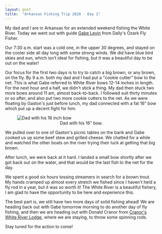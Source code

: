 ```yaml
---
layout: post
title:  "Arkansas Fishing Trip 2020 - Day 1"
---
```


My dad and I are in Arkansas for an extended weekend fishing the White River. Today we went out with guide [Gabe Levin](https://theozarkflyfisher.com/guide-trips/guide-view/20) from Dally's Ozark Fly Fisher. 

Our 7:30 a.m. start was a cold one, in the upper 30 degrees, and stayed on the cooler side all day long with some strong winds. We did have blue bird skies and sun, which isn't ideal for fishing, but it was a beautiful day to be out on the water! 

Our focus for the first two days is to try to catch a big brown, or any brown, on the fly. By 9 a.m. both my dad and I had put a "cookie cutter" bow to the net. This is what Gabe referred to White River bows 12-14 inches in length. For the next hour and a half, we didn't stick a thing. My dad then stuck two more bows around 11 am, almost back-to-back. I followed suit thirty minutes or so after, and also put two more cookie cutters to the net. As we were floating by Gaston's just before lunch, my dad connected with a fat 16" bow which put up a decent fight for him. 

<figure>
  <img src="{{site.baseurl}}/assets/images/whiteriver1.jpeg" alt="Dad with his 16 inch bow">
    <center><figcaption>Dad with his 16" bow.</figcaption></center>
</figure>

We pulled over to one of Gaston's picnic tables on the bank and Gabe cooked us up some beef stew and grilled cheese. We chatted for a while and watched the other boats on the river trying their luck at getting that big brown. 

After lunch, we were back at it hard. I landed a small bow shortly after we got back out on the water, and that would be the last fish to the net for the day. 

We spent a good six hours tossing streamers in search for a brown trout. My hands cramped up almost every stretch we fished since I haven't held a fly rod in a year, but it was so worth it! The White River is a beautiful fishery, I am glad to have the opportunity to be here and experience this. 

The best part is, we still have two more days of solid fishing ahead! We are heading back out with Gabe tomorrow morning to do another day of fly fishing, and then we are heading out with Donald Cranor from [Cranor's White River Lodge](https://cranorswhiteriverlodge.com/), where we are staying, to throw some spinning rods. 

Stay tuned for the action to come! 
